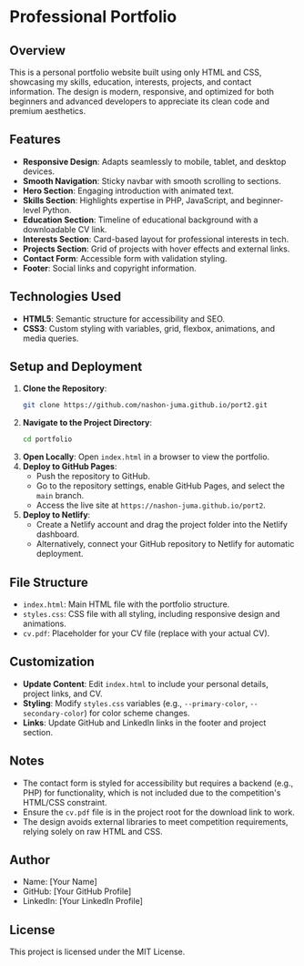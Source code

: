 # Professional Portfolio

## Overview
This is a personal portfolio website built using only HTML and CSS, showcasing my skills, education, interests, projects, and contact information. The design is modern, responsive, and optimized for both beginners and advanced developers to appreciate its clean code and premium aesthetics.

## Features
- **Responsive Design**: Adapts seamlessly to mobile, tablet, and desktop devices.
- **Smooth Navigation**: Sticky navbar with smooth scrolling to sections.
- **Hero Section**: Engaging introduction with animated text.
- **Skills Section**: Highlights expertise in PHP, JavaScript, and beginner-level Python.
- **Education Section**: Timeline of educational background with a downloadable CV link.
- **Interests Section**: Card-based layout for professional interests in tech.
- **Projects Section**: Grid of projects with hover effects and external links.
- **Contact Form**: Accessible form with validation styling.
- **Footer**: Social links and copyright information.

## Technologies Used
- **HTML5**: Semantic structure for accessibility and SEO.
- **CSS3**: Custom styling with variables, grid, flexbox, animations, and media queries.

## Setup and Deployment
1. **Clone the Repository**:
   ```bash
   git clone https://github.com/nashon-juma.github.io/port2.git 
   ```
2. **Navigate to the Project Directory**:
   ```bash
   cd portfolio
   ```
3. **Open Locally**:
   Open `index.html` in a browser to view the portfolio.
4. **Deploy to GitHub Pages**:
   - Push the repository to GitHub.
   - Go to the repository settings, enable GitHub Pages, and select the `main` branch.
   - Access the live site at `https://nashon-juma.github.io/port2`.
5. **Deploy to Netlify**:
   - Create a Netlify account and drag the project folder into the Netlify dashboard.
   - Alternatively, connect your GitHub repository to Netlify for automatic deployment.

## File Structure
- `index.html`: Main HTML file with the portfolio structure.
- `styles.css`: CSS file with all styling, including responsive design and animations.
- `cv.pdf`: Placeholder for your CV file (replace with your actual CV).

## Customization
- **Update Content**: Edit `index.html` to include your personal details, project links, and CV.
- **Styling**: Modify `styles.css` variables (e.g., `--primary-color`, `--secondary-color`) for color scheme changes.
- **Links**: Update GitHub and LinkedIn links in the footer and project section.

## Notes
- The contact form is styled for accessibility but requires a backend (e.g., PHP) for functionality, which is not included due to the competition's HTML/CSS constraint.
- Ensure the `cv.pdf` file is in the project root for the download link to work.
- The design avoids external libraries to meet competition requirements, relying solely on raw HTML and CSS.

## Author
- Name: [Your Name]
- GitHub: [Your GitHub Profile]
- LinkedIn: [Your LinkedIn Profile]

## License
This project is licensed under the MIT License.